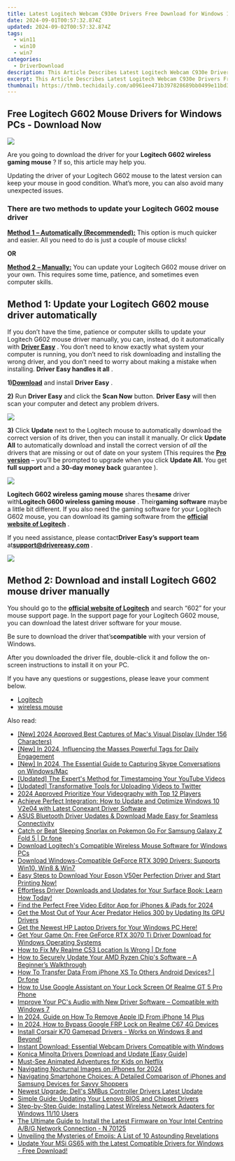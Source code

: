 ```yaml
---
title: Latest Logitech Webcam C930e Drivers Free Download for Windows 10 or 11 Users
date: 2024-09-01T00:57:32.874Z
updated: 2024-09-02T00:57:32.874Z
tags:
  - win11
  - win10
  - win7
categories:
  - DriverDownload
description: This Article Describes Latest Logitech Webcam C930e Drivers Free Download for Windows 10 or 11 Users
excerpt: This Article Describes Latest Logitech Webcam C930e Drivers Free Download for Windows 10 or 11 Users
thumbnail: https://thmb.techidaily.com/a0961ee471b397828689bb0499e11bd310468db6e686996103528a8e584f7f95.jpg
---
```


## Free Logitech G602 Mouse Drivers for Windows PCs - Download Now

![](https://images.drivereasy.com/wp-content/uploads/2018/10/2397012_ra-1-300x232.jpg)

 Are you going to download the driver for your **Logitech G602 wireless gaming mouse** ? If so, this article may help you.

 Updating the driver of your Logitech G602 mouse to the latest version can keep your mouse in good condition. What’s more, you can also avoid many unexpected issues.

### There are two methods to update your Logitech G602 mouse driver

[**Method 1** **– Automatically (Recommended):**](https://www.drivereasy.com/knowledge/logitech-g602-driver-download-for-windows/#auto) This option is much quicker and easier. All you need to do is just a couple of mouse clicks!

**OR**

[**Method 2** **– Manually:**](https://tools.techidaily.com/drivereasy/download/) You can update your Logitech G602 mouse driver on your own. This requires some time, patience, and sometimes even computer skills.

## Method 1: Update your Logitech G602 mouse driver automatically

 If you don’t have the time, patience or computer skills to update your Logitech G602 mouse driver manually, you can, instead, do it automatically with **[Driver Easy](https://tools.techidaily.com/drivereasy/download/)**  .  You don’t need to know exactly what system your computer is running, you don’t need to risk downloading and installing the wrong driver, and you don’t need to worry about making a mistake when installing. **Driver Easy handles it all** .

 **1)[Download](https://tools.techidaily.com/drivereasy/download/)** and install **Driver Easy** .

**2)** Run **Driver Easy** and click the **Scan Now** button. **Driver Easy**  will then scan your computer and detect any problem drivers.

![](https://images.drivereasy.com/wp-content/uploads/2018/10/Snap149.png)

**3)** Click **Update**  next to the Logitech mouse to automatically download the correct version of its driver, then you can install it manually. Or click **Update All**  to automatically download and install the correct version of _all_ the drivers that are missing or out of date on your system (This requires the **[Pro version](https://tools.techidaily.com/drivereasy/download/)**  – you’ll be prompted to upgrade when you click **Update All.**  You get **full support** and a **30-day money back** guarantee ).

![](https://images.drivereasy.com/wp-content/uploads/2018/10/Snap148.png)

**Logitech G602 wireless gaming mouse** shares the**same** driver with**Logitech G600 wireless gaming mouse** . Their**gaming software** maybe a little bit different. If you also need the gaming software for your Logitech G602 mouse, you can download its gaming software from the **[official website of Logitech](https://www.logitech.com/en-us)**  .

 If you need assistance, please contact**Driver Easy’s support team** at[**support@drivereasy.com**](https://tools.techidaily.com/drivereasy/download/) .

<!-- affiliate ads begin -->
<a href="https://estore.winxdvd.com/order/checkout.php?PRODS=4612444&QTY=1&AFFILIATE=108875&CART=1"><img src="https://www.winxdvd.com/affiliate/new-banner/pt-728x90.jpg" border="0"></a>
<!-- affiliate ads end -->
## Method 2: Download and install Logitech G602 mouse driver manually

 You should go to the **[official website of Logitech](https://www.logitech.com/en-us)**  and search “602” for your mouse support page. In the support page for your Logitech G602 mouse, you can download the latest driver software for your mouse.

 Be sure to download the driver that’s**compatible** with your version of Windows.

 After you downloaded the driver file, double-click it and follow the on-screen instructions to install it on your PC.

 If you have any questions or suggestions, please leave your comment below.

* [Logitech](https://tools.techidaily.com/drivereasy/download/)
* [wireless mouse](https://tools.techidaily.com/drivereasy/download/)

<ins class="adsbygoogle"
     style="display:block"
     data-ad-format="autorelaxed"
     data-ad-client="ca-pub-7571918770474297"
     data-ad-slot="1223367746"></ins>



<ins class="adsbygoogle"
     style="display:block"
     data-ad-client="ca-pub-7571918770474297"
     data-ad-slot="8358498916"
     data-ad-format="auto"
     data-full-width-responsive="true"></ins>

<span class="atpl-alsoreadstyle">Also read:</span>
<div><ul>
<li><a href="https://desktop-recording.techidaily.com/new-2024-approved-best-captures-of-macs-visual-display-under-156-characters/"><u>[New] 2024 Approved  Best Captures of Mac's Visual Display (Under 156 Characters)</u></a></li>
<li><a href="https://instagram-video-files.techidaily.com/new-in-2024-influencing-the-masses-powerful-tags-for-daily-engagement/"><u>[New] In 2024, Influencing the Masses  Powerful Tags for Daily Engagement</u></a></li>
<li><a href="https://screen-mirroring-recording.techidaily.com/new-in-2024-the-essential-guide-to-capturing-skype-conversations-on-windowsmac/"><u>[New] In 2024, The Essential Guide to Capturing Skype Conversations on Windows/Mac</u></a></li>
<li><a href="https://some-approaches.techidaily.com/updated-the-experts-method-for-timestamping-your-youtube-videos/"><u>[Updated] The Expert's Method for Timestamping Your YouTube Videos</u></a></li>
<li><a href="https://some-approaches.techidaily.com/updated-transformative-tools-for-uploading-videos-to-twitter/"><u>[Updated] Transformative Tools for Uploading Videos to Twitter</u></a></li>
<li><a href="https://some-tips.techidaily.com/2024-approved-prioritize-your-videography-with-top-12-players/"><u>2024 Approved  Prioritize Your Videography with Top 12 Players</u></a></li>
<li><a href="https://driver-download.techidaily.com/achieve-perfect-integration-how-to-update-and-optimize-windows-10-v2e04-with-latest-conexant-driver-software/"><u>Achieve Perfect Integration: How to Update and Optimize Windows 10 V2e04 with Latest Conexant Driver Software</u></a></li>
<li><a href="https://driver-download.techidaily.com/asus-bluetooth-driver-updates-and-download-made-easy-for-seamless-connectivity/"><u>ASUS Bluetooth Driver Updates & Download Made Easy for Seamless Connectivity</u></a></li>
<li><a href="https://change-location.techidaily.com/catch-or-beat-sleeping-snorlax-on-pokemon-go-for-samsung-galaxy-z-fold-5-drfone-by-drfone-virtual-android/"><u>Catch or Beat Sleeping Snorlax on Pokemon Go For Samsung Galaxy Z Fold 5 | Dr.fone</u></a></li>
<li><a href="https://driver-download.techidaily.com/download-logitechs-compatible-wireless-mouse-software-for-windows-pcs/"><u>Download Logitech's Compatible Wireless Mouse Software for Windows PCs</u></a></li>
<li><a href="https://driver-download.techidaily.com/download-windows-compatible-geforce-rtx-3090-drivers-supports-win10-win8-and-win7/"><u>Download Windows-Compatible GeForce RTX 3090 Drivers: Supports Win10, Win8 & Win7</u></a></li>
<li><a href="https://driver-download.techidaily.com/easy-steps-to-download-your-epson-v50er-perfection-driver-and-start-printing-now/"><u>Easy Steps to Download Your Epson V50er Perfection Driver and Start Printing Now!</u></a></li>
<li><a href="https://driver-download.techidaily.com/effortless-driver-downloads-and-updates-for-your-surface-book-learn-how-today/"><u>Effortless Driver Downloads and Updates for Your Surface Book: Learn How Today!</u></a></li>
<li><a href="https://youtube-sure.techidaily.com/the-perfect-free-video-editor-app-for-iphones-and-ipads-for-2024/"><u>Find the Perfect Free Video Editor App for iPhones & iPads for 2024</u></a></li>
<li><a href="https://driver-download.techidaily.com/get-the-most-out-of-your-acer-predator-helios-300-by-updating-its-gpu-drivers/"><u>Get the Most Out of Your Acer Predator Helios 300 by Updating Its GPU Drivers</u></a></li>
<li><a href="https://driver-download.techidaily.com/get-the-newest-hp-laptop-drivers-for-your-windows-pc-here/"><u>Get the Newest HP Laptop Drivers for Your Windows PC Here!</u></a></li>
<li><a href="https://driver-download.techidaily.com/get-your-game-on-free-geforce-rtx-3070-ti-driver-download-for-windows-operating-systems/"><u>Get Your Game On: Free GeForce RTX 3070 Ti Driver Download for Windows Operating Systems</u></a></li>
<li><a href="https://fake-location.techidaily.com/how-to-fix-my-realme-c53-location-is-wrong-drfone-by-drfone-virtual-android/"><u>How to Fix My Realme C53 Location Is Wrong | Dr.fone</u></a></li>
<li><a href="https://driver-download.techidaily.com/how-to-securely-update-your-amd-ryzen-chips-software-a-beginners-walkthrough/"><u>How to Securely Update Your AMD Ryzen Chip's Software – A Beginner’s Walkthrough</u></a></li>
<li><a href="https://review-topics.techidaily.com/how-to-transfer-data-from-iphone-xs-to-others-android-devices-drfone-by-drfone-transfer-data-from-ios-transfer-data-from-ios/"><u>How To Transfer Data From iPhone XS To Others Android Devices? | Dr.fone</u></a></li>
<li><a href="https://easy-unlock-android.techidaily.com/how-to-use-google-assistant-on-your-lock-screen-of-realme-gt-5-pro-phone-by-drfone-android/"><u>How to Use Google Assistant on Your Lock Screen Of Realme GT 5 Pro Phone</u></a></li>
<li><a href="https://driver-download.techidaily.com/improve-your-pcs-audio-with-new-driver-software-compatible-with-windows-7/"><u>Improve Your PC's Audio with New Driver Software – Compatible with Windows 7</u></a></li>
<li><a href="https://apple-account.techidaily.com/in-2024-guide-on-how-to-remove-apple-id-from-iphone-14-plus-by-drfone-ios/"><u>In 2024, Guide on How To Remove Apple ID From iPhone 14 Plus</u></a></li>
<li><a href="https://bypass-frp.techidaily.com/in-2024-how-to-bypass-google-frp-lock-on-realme-c67-4g-devices-by-drfone-android/"><u>In 2024, How to Bypass Google FRP Lock on Realme C67 4G Devices</u></a></li>
<li><a href="https://driver-download.techidaily.com/install-corsair-k70-gamepad-drivers-works-on-windows-8-and-beyond/"><u>Install Corsair K70 Gamepad Drivers - Works on Windows 8 and Beyond!</u></a></li>
<li><a href="https://driver-download.techidaily.com/instant-download-essential-webcam-drivers-compatible-with-windows/"><u>Instant Download: Essential Webcam Drivers Compatible with Windows</u></a></li>
<li><a href="https://driver-download.techidaily.com/konica-minolta-drivers-download-and-update-easy-guide/"><u>Konica Minolta Drivers Download and Update [Easy Guide]</u></a></li>
<li><a href="https://techtrends.techidaily.com/must-see-animated-adventures-for-kids-on-netflix/"><u>Must-See Animated Adventures for Kids on Netflix</u></a></li>
<li><a href="https://extra-support.techidaily.com/navigating-nocturnal-images-on-iphones-for-2024/"><u>Navigating Nocturnal Images on iPhones for 2024</u></a></li>
<li><a href="https://driver-download.techidaily.com/navigating-smartphone-choices-a-detailed-comparison-of-iphones-and-samsung-devices-for-savvy-shoppers/"><u>Navigating Smartphone Choices: A Detailed Comparison of iPhones and Samsung Devices for Savvy Shoppers</u></a></li>
<li><a href="https://driver-download.techidaily.com/newest-upgrade-dells-smbus-controller-drivers-latest-update/"><u>Newest Upgrade: Dell's SMBus Controller Drivers Latest Update</u></a></li>
<li><a href="https://driver-download.techidaily.com/simple-guide-updating-your-lenovo-bios-and-chipset-drivers/"><u>Simple Guide: Updating Your Lenovo BIOS and Chipset Drivers</u></a></li>
<li><a href="https://driver-download.techidaily.com/step-by-step-guide-installing-latest-wireless-network-adapters-for-windows-1110-users/"><u>Step-by-Step Guide: Installing Latest Wireless Network Adapters for Windows 11/10 Users</u></a></li>
<li><a href="https://driver-download.techidaily.com/the-ultimate-guide-to-install-the-latest-firmware-on-your-intel-centrino-abg-network-connection-n-70125/"><u>The Ultimate Guide to Install the Latest Firmware on Your Intel Centrino A/B/G Network Connection - N 70125</u></a></li>
<li><a href="https://tech-recovery.techidaily.com/unveiling-the-mysteries-of-emojis-a-list-of-10-astounding-revelations/"><u>Unveiling the Mysteries of Emojis: A List of 10 Astounding Revelations</u></a></li>
<li><a href="https://driver-download.techidaily.com/1722967593936-update-your-msi-gs65-with-the-latest-compatible-drivers-for-windows-free-download/"><u>Update Your MSi GS65 with the Latest Compatible Drivers for Windows - Free Download!</u></a></li>
</ul></div>
